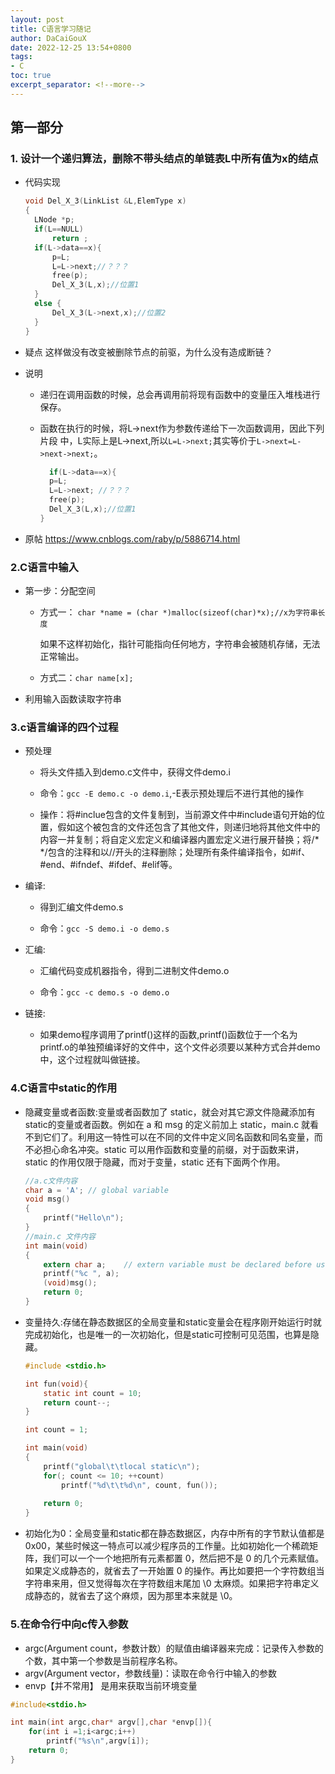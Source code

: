 ```yaml
---
layout: post
title: C语言学习随记
author: DaCaiGouX
date: 2022-12-25 13:54+0800
tags: 
- C
toc: true
excerpt_separator: <!--more-->
---
```

<!--more-->

## 第一部分

### 1. 设计一个递归算法，删除不带头结点的单链表L中所有值为x的结点

* 代码实现
  
  ```c++
  void Del_X_3(LinkList &L,ElemType x)
  {
    LNode *p;
    if(L==NULL)
        return ;
    if(L->data==x){
        p=L;
        L=L->next;//？？？
        free(p);
        Del_X_3(L,x);//位置1
    }
    else {
        Del_X_3(L->next,x);//位置2
    }
  }
  ```
* 疑点
  这样做没有改变被删除节点的前驱，为什么没有造成断链？
* 说明
  * 递归在调用函数的时候，总会再调用前将现有函数中的变量压入堆栈进行保存。
  * 函数在执行的时候，将L->next作为参数传递给下一次函数调用，因此下列片段
    中，L实际上是L->next,所以`L=L->next;`其实等价于`L->next=L->next->next;`。
    
    ```c++
      if(L->data==x){
      p=L;
      L=L->next; //？？？
      free(p);
      Del_X_3(L,x);//位置1
    }
    ```
* 原帖
  https://www.cnblogs.com/raby/p/5886714.html

### 2.C语言中输入

* 第一步：分配空间
  
  * 方式一：
    `char *name = (char *)malloc(sizeof(char)*x);//x为字符串长度`
    
      如果不这样初始化，指针可能指向任何地方，字符串会被随机存储，无法正常输出。
  
  * 方式二：`char name[x];`

* 利用输入函数读取字符串

### 3.c语言编译的四个过程

* 预处理
  
  * 将头文件插入到demo.c文件中，获得文件demo.i
  
  * 命令：`gcc -E demo.c -o demo.i`,-E表示预处理后不进行其他的操作
  
  * 操作：将#inclue包含的文件复制到，当前源文件中#include语句开始的位置，假如这个被包含的文件还包含了其他文件，则递归地将其他文件中的内容一并复制；将自定义宏定义和编译器内置宏定义进行展开替换；将/* */包含的注释和以//开头的注释删除；处理所有条件编译指令，如#if、#end、#ifndef、#ifdef、#elif等。

* 编译:
  
  * 得到汇编文件demo.s
  
  * 命令：`gcc -S demo.i -o demo.s`

* 汇编:
  
  * 汇编代码变成机器指令，得到二进制文件demo.o
  
  * 命令：`gcc -c demo.s -o demo.o`

* 链接:
  
  * 如果demo程序调用了printf()这样的函数,printf()函数位于一个名为printf.o的单独预编译好的文件中，这个文件必须要以某种方式合并demo中，这个过程就叫做链接。
  
### 4.C语言中static的作用
* 隐藏变量或者函数:变量或者函数加了 static，就会对其它源文件隐藏添加有static的变量或者函数。例如在 a 和 msg 的定义前加上 static，main.c 就看不到它们了。利用这一特性可以在不同的文件中定义同名函数和同名变量，而不必担心命名冲突。static 可以用作函数和变量的前缀，对于函数来讲，static 的作用仅限于隐藏，而对于变量，static 还有下面两个作用。

  ```c
  //a.c文件内容
  char a = 'A'; // global variable
  void msg()
  {
      printf("Hello\n");
  }
  //main.c 文件内容
  int main(void)
  {    
      extern char a;    // extern variable must be declared before use
      printf("%c ", a);
      (void)msg();
      return 0;
  }
  ```
* 变量持久:存储在静态数据区的全局变量和static变量会在程序刚开始运行时就完成初始化，也是唯一的一次初始化，但是static可控制可见范围，也算是隐藏。

  ```c
  #include <stdio.h>

  int fun(void){
      static int count = 10;
      return count--;
  }

  int count = 1;

  int main(void)
  {    
      printf("global\t\tlocal static\n");
      for(; count <= 10; ++count)
          printf("%d\t\t%d\n", count, fun());    
    
      return 0;
  }
  ```
* 初始化为0：全局变量和static都在静态数据区，内存中所有的字节默认值都是 0x00，某些时候这一特点可以减少程序员的工作量。比如初始化一个稀疏矩阵，我们可以一个一个地把所有元素都置 0，然后把不是 0 的几个元素赋值。如果定义成静态的，就省去了一开始置 0 的操作。再比如要把一个字符数组当字符串来用，但又觉得每次在字符数组末尾加 \0 太麻烦。如果把字符串定义成静态的，就省去了这个麻烦，因为那里本来就是 \0。

### 5.在命令行中向c传入参数
* argc(Argument count，参数计数）的赋值由编译器来完成：记录传入参数的个数，其中第一个参数是当前程序名称。
* argv(Argument vector，参数线量)：读取在命令行中输入的参数
* envp【并不常用】 是用来获取当前环境变量

```c
#include<stdio.h>

int main(int argc,char* argv[],char *envp[]){  
	for(int i =1;i<argc;i++)
		printf("%s\n",argv[i]);
	return 0;	
}
```

